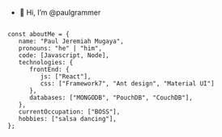 - 👋 Hi, I’m @paulgrammer
<code>
const aboutMe = {
   name: "Paul Jeremiah Mugaya",
   pronouns: "he" | "him",
   code: [Javascript, Node],
   technologies: {
      frontEnd: {
         js: ["React"],
         css: ["Framework7", "Ant design", "Material UI"]
      },
      databases: ["MONGODB", "PouchDB", "CouchDB"],
   },
   currentOccupation: ["BOSS"],
   hobbies: ["salsa dancing"],
};
</code>
